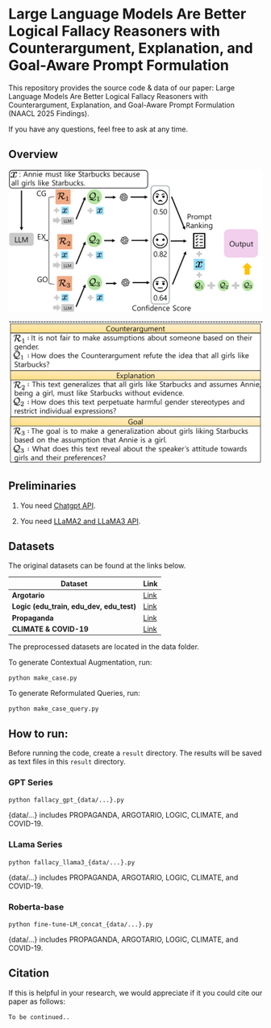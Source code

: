 # Large Language Models Are Better Logical Fallacy Reasoners with Counterargument, Explanation, and Goal-Aware Prompt Formulation
This repository provides the source code & data of our paper: Large Language Models Are Better Logical Fallacy Reasoners with Counterargument, Explanation, and Goal-Aware Prompt Formulation (NAACL 2025 Findings).

If you have any questions, feel free to ask at any time.


## Overview

![Model 2](./fig/1.png)

![Model Below](./fig/2.png)

## Preliminaries
1. You need [Chatgpt API](https://openai.com/chatgpt/).
   
2. You need [LLaMA2 and LLaMA3 API](https://huggingface.co/meta-llama).
   

## Datasets

The original datasets can be found at the links below.

| Dataset      | Link |
|-------------|------|
| **Argotario** | [Link](https://github.com/UKPLab/argotario/blob/master/data/arguments-en-2018-01-15.tsv) |
| **Logic (edu_train, edu_dev, edu_test)** | [Link](https://github.com/causalNLP/logical-fallacy/tree/main/data) |
| **Propaganda** | [Link](https://propaganda.qcri.org/nlp4if-shared-task/data/datasets-v2.tgz) |
| **CLIMATE & COVID-19** | [Link](https://github.com/Tariq60/fallacy-detection/tree/master/data) |


The preprocessed datasets are located in the data folder.

To generate Contextual Augmentation, run:

```
python make_case.py
```

To generate Reformulated Queries, run:

```
python make_case_query.py
```


## How to run:

Before running the code, create a `result` directory. The results will be saved as text files in this `result` directory.


### GPT Series

```
python fallacy_gpt_{data/...}.py
```
{data/...} includes PROPAGANDA, ARGOTARIO, LOGIC, CLIMATE, and COVID-19.

### LLama Series

```
python fallacy_llama3_{data/...}.py
```
{data/...} includes PROPAGANDA, ARGOTARIO, LOGIC, CLIMATE, and COVID-19.

### Roberta-base

```
python fine-tune-LM_concat_{data/...}.py
```
{data/...} includes PROPAGANDA, ARGOTARIO, LOGIC, CLIMATE, and COVID-19.

## Citation

If this is helpful in your research, we would appreciate if it you could cite our paper as follows:
```
To be continued..
```

